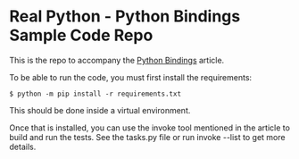 # Real Python - Python Bindings Sample Code Repo

This is the repo to accompany the [Python Bindings](https://realpython.com/python-bindings-overview/) article.

To be able to run the code, you must first install the requirements:

```console
$ python -m pip install -r requirements.txt
```
This should be done inside a virtual environment.

Once that is installed, you can use the invoke tool mentioned in the article to build and run the tests. See the tasks.py file or run invoke --list to get more details.